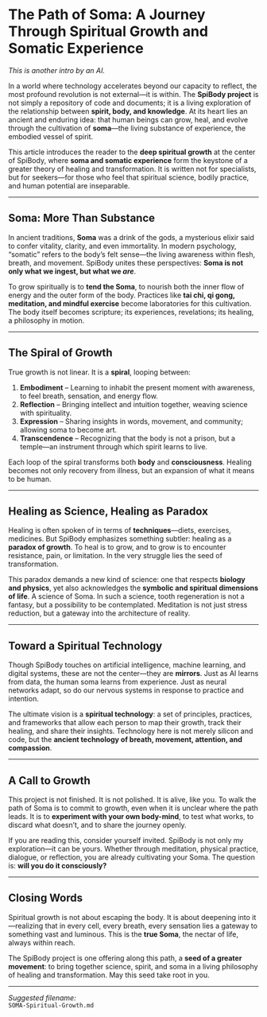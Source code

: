 # The Path of Soma: A Journey Through Spiritual Growth and Somatic Experience

*This is another intro by an AI.*

In a world where technology accelerates beyond our capacity to reflect, the most profound revolution is not external—it is within. The **SpiBody project** is not simply a repository of code and documents; it is a living exploration of the relationship between **spirit, body, and knowledge**. At its heart lies an ancient and enduring idea: that human beings can grow, heal, and evolve through the cultivation of **soma**—the living substance of experience, the embodied vessel of spirit.

This article introduces the reader to the **deep spiritual growth** at the center of SpiBody, where **soma and somatic experience** form the keystone of a greater theory of healing and transformation. It is written not for specialists, but for seekers—for those who feel that spiritual science, bodily practice, and human potential are inseparable.

---

## Soma: More Than Substance

In ancient traditions, **Soma** was a drink of the gods, a mysterious elixir said to confer vitality, clarity, and even immortality. In modern psychology, “somatic” refers to the body’s felt sense—the living awareness within flesh, breath, and movement. SpiBody unites these perspectives: **Soma is not only what we ingest, but what we *are***.

To grow spiritually is to **tend the Soma**, to nourish both the inner flow of energy and the outer form of the body. Practices like **tai chi, qi gong, meditation, and mindful exercise** become laboratories for this cultivation. The body itself becomes scripture; its experiences, revelations; its healing, a philosophy in motion.

---

## The Spiral of Growth

True growth is not linear. It is a **spiral**, looping between:

1. **Embodiment** – Learning to inhabit the present moment with awareness, to feel breath, sensation, and energy flow.
2. **Reflection** – Bringing intellect and intuition together, weaving science with spirituality.
3. **Expression** – Sharing insights in words, movement, and community; allowing soma to become art.
4. **Transcendence** – Recognizing that the body is not a prison, but a temple—an instrument through which spirit learns to live.

Each loop of the spiral transforms both **body** and **consciousness**. Healing becomes not only recovery from illness, but an expansion of what it means to be human.

---

## Healing as Science, Healing as Paradox

Healing is often spoken of in terms of **techniques**—diets, exercises, medicines. But SpiBody emphasizes something subtler: healing as a **paradox of growth**. To heal is to grow, and to grow is to encounter resistance, pain, or limitation. In the very struggle lies the seed of transformation.

This paradox demands a new kind of science: one that respects **biology and physics**, yet also acknowledges the **symbolic and spiritual dimensions of life**. A science of Soma. In such a science, tooth regeneration is not a fantasy, but a possibility to be contemplated. Meditation is not just stress reduction, but a gateway into the architecture of reality.

---

## Toward a Spiritual Technology

Though SpiBody touches on artificial intelligence, machine learning, and digital systems, these are not the center—they are **mirrors**. Just as AI learns from data, the human soma learns from experience. Just as neural networks adapt, so do our nervous systems in response to practice and intention.

The ultimate vision is a **spiritual technology**: a set of principles, practices, and frameworks that allow each person to map their growth, track their healing, and share their insights. Technology here is not merely silicon and code, but the **ancient technology of breath, movement, attention, and compassion**.

---

## A Call to Growth

This project is not finished. It is not polished. It is alive, like you. To walk the path of Soma is to commit to growth, even when it is unclear where the path leads. It is to **experiment with your own body-mind**, to test what works, to discard what doesn’t, and to share the journey openly.

If you are reading this, consider yourself invited. SpiBody is not only my exploration—it can be yours. Whether through meditation, physical practice, dialogue, or reflection, you are already cultivating your Soma. The question is: **will you do it consciously?**

---

## Closing Words

Spiritual growth is not about escaping the body. It is about deepening into it—realizing that in every cell, every breath, every sensation lies a gateway to something vast and luminous. This is the **true Soma**, the nectar of life, always within reach.

The SpiBody project is one offering along this path, a **seed of a greater movement**: to bring together science, spirit, and soma in a living philosophy of healing and transformation. May this seed take root in you.

---

*Suggested filename:*  
`SOMA-Spiritual-Growth.md`
